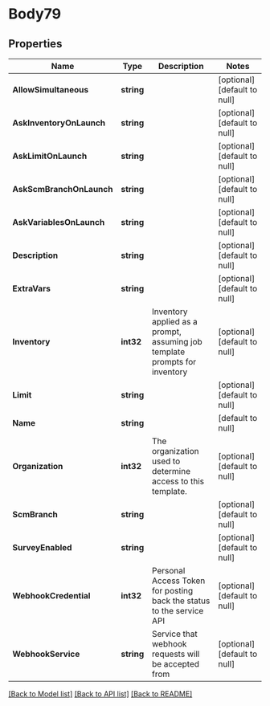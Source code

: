 # Body79

## Properties
Name | Type | Description | Notes
------------ | ------------- | ------------- | -------------
**AllowSimultaneous** | **string** |  | [optional] [default to null]
**AskInventoryOnLaunch** | **string** |  | [optional] [default to null]
**AskLimitOnLaunch** | **string** |  | [optional] [default to null]
**AskScmBranchOnLaunch** | **string** |  | [optional] [default to null]
**AskVariablesOnLaunch** | **string** |  | [optional] [default to null]
**Description** | **string** |  | [optional] [default to null]
**ExtraVars** | **string** |  | [optional] [default to null]
**Inventory** | **int32** | Inventory applied as a prompt, assuming job template prompts for inventory | [optional] [default to null]
**Limit** | **string** |  | [optional] [default to null]
**Name** | **string** |  | [default to null]
**Organization** | **int32** | The organization used to determine access to this template. | [optional] [default to null]
**ScmBranch** | **string** |  | [optional] [default to null]
**SurveyEnabled** | **string** |  | [optional] [default to null]
**WebhookCredential** | **int32** | Personal Access Token for posting back the status to the service API | [optional] [default to null]
**WebhookService** | **string** | Service that webhook requests will be accepted from | [optional] [default to null]

[[Back to Model list]](../README.md#documentation-for-models) [[Back to API list]](../README.md#documentation-for-api-endpoints) [[Back to README]](../README.md)

